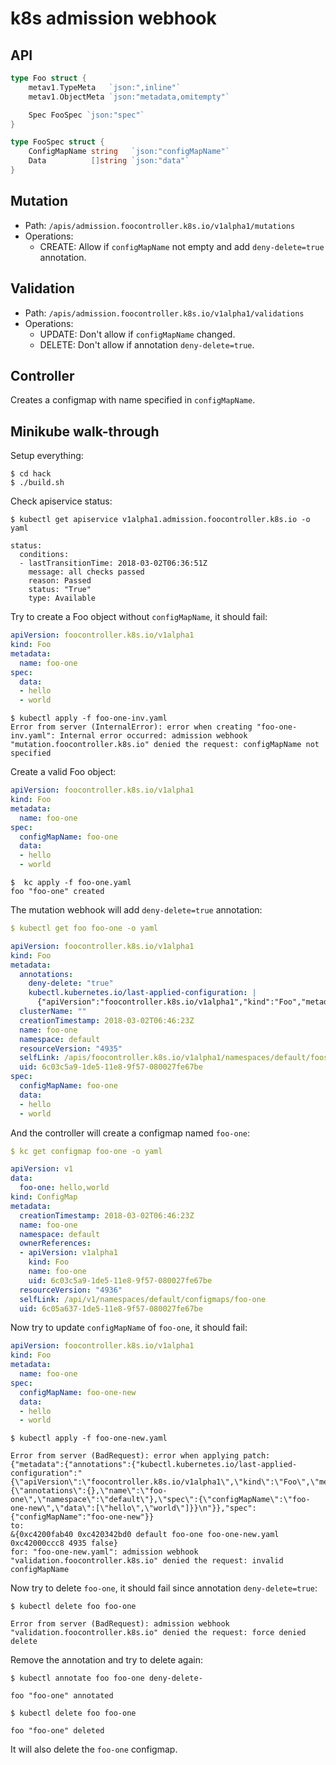 # k8s admission webhook

## API

```go
type Foo struct {
    metav1.TypeMeta   `json:",inline"`
    metav1.ObjectMeta `json:"metadata,omitempty"`

    Spec FooSpec `json:"spec"`
}

type FooSpec struct {
    ConfigMapName string   `json:"configMapName"`
    Data          []string `json:"data"`
}
```

## Mutation

- Path: `/apis/admission.foocontroller.k8s.io/v1alpha1/mutations`
- Operations:
  - CREATE: Allow if `configMapName` not empty and add `deny-delete=true` annotation.

## Validation

- Path: `/apis/admission.foocontroller.k8s.io/v1alpha1/validations`
- Operations:
  - UPDATE: Don't allow if `configMapName` changed.
  - DELETE: Don't allow if annotation `deny-delete=true`.

## Controller

Creates a configmap with name specified in `configMapName`.

## Minikube walk-through

Setup everything:

```console
$ cd hack
$ ./build.sh
```

Check apiservice status:

```console
$ kubectl get apiservice v1alpha1.admission.foocontroller.k8s.io -o yaml

status:
  conditions:
  - lastTransitionTime: 2018-03-02T06:36:51Z
    message: all checks passed
    reason: Passed
    status: "True"
    type: Available
```

Try to create a Foo object without `configMapName`, it should fail:

```yaml
apiVersion: foocontroller.k8s.io/v1alpha1
kind: Foo
metadata:
  name: foo-one
spec:
  data:
  - hello
  - world
```

```console
$ kubectl apply -f foo-one-inv.yaml
Error from server (InternalError): error when creating "foo-one-inv.yaml": Internal error occurred: admission webhook "mutation.foocontroller.k8s.io" denied the request: configMapName not specified
```

Create a valid Foo object:

```yaml
apiVersion: foocontroller.k8s.io/v1alpha1
kind: Foo
metadata:
  name: foo-one
spec:
  configMapName: foo-one
  data:
  - hello
  - world
```

```console
$  kc apply -f foo-one.yaml
foo "foo-one" created
```

The mutation webhook will add `deny-delete=true` annotation:

```yaml
$ kubectl get foo foo-one -o yaml

apiVersion: foocontroller.k8s.io/v1alpha1
kind: Foo
metadata:
  annotations:
    deny-delete: "true"
    kubectl.kubernetes.io/last-applied-configuration: |
      {"apiVersion":"foocontroller.k8s.io/v1alpha1","kind":"Foo","metadata":{"annotations":{},"name":"foo-one","namespace":"default"},"spec":{"configMapName":"foo-one","data":["hello","world"]}}
  clusterName: ""
  creationTimestamp: 2018-03-02T06:46:23Z
  name: foo-one
  namespace: default
  resourceVersion: "4935"
  selfLink: /apis/foocontroller.k8s.io/v1alpha1/namespaces/default/foos/foo-one
  uid: 6c03c5a9-1de5-11e8-9f57-080027fe67be
spec:
  configMapName: foo-one
  data:
  - hello
  - world
```

And the controller will create a configmap named `foo-one`:

```yaml
$ kc get configmap foo-one -o yaml

apiVersion: v1
data:
  foo-one: hello,world
kind: ConfigMap
metadata:
  creationTimestamp: 2018-03-02T06:46:23Z
  name: foo-one
  namespace: default
  ownerReferences:
  - apiVersion: v1alpha1
    kind: Foo
    name: foo-one
    uid: 6c03c5a9-1de5-11e8-9f57-080027fe67be
  resourceVersion: "4936"
  selfLink: /api/v1/namespaces/default/configmaps/foo-one
  uid: 6c05a637-1de5-11e8-9f57-080027fe67be
```

Now try to update `configMapName` of `foo-one`, it should fail:

```yaml
apiVersion: foocontroller.k8s.io/v1alpha1
kind: Foo
metadata:
  name: foo-one
spec:
  configMapName: foo-one-new
  data:
  - hello
  - world
```

```console
$ kubectl apply -f foo-one-new.yaml

Error from server (BadRequest): error when applying patch:
{"metadata":{"annotations":{"kubectl.kubernetes.io/last-applied-configuration":"{\"apiVersion\":\"foocontroller.k8s.io/v1alpha1\",\"kind\":\"Foo\",\"metadata\":{\"annotations\":{},\"name\":\"foo-one\",\"namespace\":\"default\"},\"spec\":{\"configMapName\":\"foo-one-new\",\"data\":[\"hello\",\"world\"]}}\n"}},"spec":{"configMapName":"foo-one-new"}}
to:
&{0xc4200fab40 0xc420342bd0 default foo-one foo-one-new.yaml 0xc42000ccc8 4935 false}
for: "foo-one-new.yaml": admission webhook "validation.foocontroller.k8s.io" denied the request: invalid configMapName
```

Now try to delete `foo-one`, it should fail since annotation `deny-delete=true`:

```console
$ kubectl delete foo foo-one

Error from server (BadRequest): admission webhook "validation.foocontroller.k8s.io" denied the request: force denied delete
```

Remove the annotation and try to delete again:

```console
$ kubectl annotate foo foo-one deny-delete-

foo "foo-one" annotated
```

```console
$ kubectl delete foo foo-one

foo "foo-one" deleted
```

It will also delete the `foo-one` configmap.